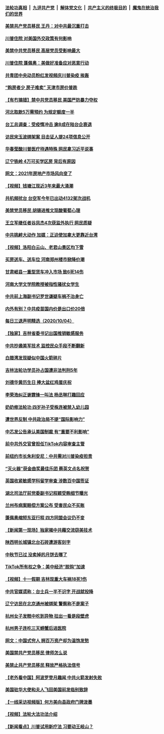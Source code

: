 ####  [法轮功真相](../../../../basic/blob/master/README.md?t=10060531) &nbsp;|&nbsp; [九评共产党](../../../../9ping.md/blob/master/README.md?t=10060531) &nbsp;|&nbsp; [解体党文化](../../../../jtdwh.md/blob/master/README.md?t=10060531)  &nbsp;|&nbsp; [共产主义的终极目的](../../../../gczydzjmd.md/blob/master/README.md?t=10060531) &nbsp;|&nbsp; [魔鬼在统治我们的世界](../../../../mgztzwmdsj.md/blob/master/README.md?t=10060531) 

#### [美禁共产党员移民 王丹：对中共最沉重打击](../pages/nsc413/n12453373.md?t=10060531) 

#### [川普住院 对美国外交政策有何影响](../pages/nsc413/n12455146.md?t=10060531) 

#### [美禁中共党员移民 高层党员受影响最大](../pages/nsc413/n12455342.md?t=10060531) 

#### [川普住院 蓬佩奥：美做好准备应对恶意行动](../pages/nsc413/n12455251.md?t=10060531) 

#### [共青团中央动员粉红发视频庆川普染疫 挨轰](../pages/nsc413/n12454878.md?t=10060531) 

#### [“购房者少 房子难卖” 天津市房价普跌](../pages/nsc413/n12455057.md?t=10060531) 

#### [【有冇搞错】禁中共党员移民 美国严防暴力夺权](../pages/nsc413/n12455228.md?t=10060531) 

#### [河北取款5万需预约 为规定额度一半](../pages/nsc413/n12454915.md?t=10060531) 

#### [台工总调查：受疫情冲击 逾8成在陆台企衰退](../pages/nsc413/n12455053.md?t=10060531) 

#### [访民宋玉波绑架案 目击证人提24项信息公开](../pages/nsc413/n12454348.md?t=10060531) 

#### [华春莹酸川普医疗待遇特殊 网民拿习近平说事](../pages/nsc413/n12454388.md?t=10060531) 

#### [辽宁铁岭 4万可买学区房 背后有原因](../pages/nsc413/n12453864.md?t=10060531) 

#### [网文：2021年房地产市场风向变了](../pages/nsc413/n12454376.md?t=10060531) 

#### [【视频】钱塘江现近3年来最大涌潮](../pages/nsc413/n12453971.md?t=10060531) 

#### [共机频扰台 台空军今年已出动4132架次战机](../pages/nsc413/n12454015.md?t=10060531) 

#### [美禁党员移民 胡锡进推文现酸葡萄心理](../pages/nsc413/n12454043.md?t=10060531) 

#### [王立军继任者谷凤杰4次获监外执行 网民质疑](../pages/nsc413/n12454087.md?t=10060531) 

#### [中共挑衅大动作 加媒：正迫使加拿大更靠近台湾](../pages/nsc413/n12454022.md?t=10060531) 

#### [【视频】洛阳白云山、老君山景区均下雪](../pages/nsc413/n12453789.md?t=10060531) 

#### [买房送车、送车位 河南郑州楼市掀降价潮](../pages/nsc413/n12453030.md?t=10060531) 

#### [甘肃岷县一重型货车冲入市场 致6死14伤](../pages/nsc413/n12453729.md?t=10060531) 

#### [河南大学文学院教授被指性骚扰女学生](../pages/nsc413/n12453374.md?t=10060531) 

#### [中共前上海副书记罗世谦疑车祸不治身亡](../pages/nsc413/n12453485.md?t=10060531) 

#### [内外有别？中共疫苗国内价是出口价20倍](../pages/nsc413/n12452909.md?t=10060531) 


#### [每日三退声明精选（2020/10/04）](../pages/nsc413/n12453324.md?t=10060531) 

#### [【独家】吉林省委书记出国推销敏感服务](../pages/nsc413/n12448868.md?t=10060531) 

#### [中共抄袭美军技术 监控民众手段不断翻新](../pages/nsc413/n12379473.md?t=10060531) 

#### [白腊湾发现疑似中国火箭碎片](../pages/nsc413/n12453232.md?t=10060531) 

#### [吉林法轮功学员孙占国遭非法判刑5年](../pages/nsc413/n12452491.md?t=10060531) 

#### [刘德华黄历生日 捧大盆红鸡蛋庆祝](../pages/nsc413/n12452790.md?t=10060531) 

#### [李荣浩纠正谢霆锋一叫法 杨丞琳打趣回应](../pages/nsc413/n12452582.md?t=10060531) 

#### [奶奶修法轮功 四岁孙子受株连被禁入幼儿园](../pages/nsc413/n12452053.md?t=10060531) 

#### [遭世界反制 中共政治局不提“国际影响力”](../pages/nsc413/n12452782.md?t=10060531) 

#### [中芯发公告承认美国制裁 有“重要不利影响”](../pages/nsc413/n12452462.md?t=10060531) 

#### [前中共外交官曾担任TikTok内容审查主管](../pages/nsc413/n12452676.md?t=10060531) 

#### [前纽约市长朱利安尼：中共需对川普染疫担责](../pages/nsc413/n12452426.md?t=10060531) 

#### [“灭火器”获金曲奖最佳乐团 蔡英文点名祝贺](../pages/nsc413/n12452354.md?t=10060531) 

#### [英国收紧敏感学科留学审查 涉数百中国签证](../pages/nsc413/n12452256.md?t=10060531) 

#### [湖北司法厅前党委副书记程颖受贿细节曝光](../pages/nsc413/n12452162.md?t=10060531) 

#### [兰州布病案赔偿方案公布 受害民众不买账](../pages/nsc413/n12452059.md?t=10060531) 

#### [蓬佩奥缩短东亚行程 四方同盟会议仍不变](../pages/nsc413/n12452101.md?t=10060531) 

#### [【新闻第一现场】独家揭中共藉交流窃美技术](../pages/nsc413/n12452127.md?t=10060531) 

#### [陕西明长城镇北台石砖遭游客刻字](../pages/nsc413/n12452038.md?t=10060531) 

#### [中秋节已过 没卖掉的月饼去哪了](../pages/nsc413/n12451696.md?t=10060531) 

#### [TikTok所有权之争：美中经济“脱钩”加速](../pages/nsc413/n12437046.md?t=10060531) 

#### [【视频】十一假期 吉林现重大车祸18死1伤](../pages/nsc413/n12451844.md?t=10060531) 

#### [中共官媒谎称：台士兵一半不识字 开战就投降](../pages/nsc413/n12451754.md?t=10060531) 

#### [辽宁访民在北京通州被绑架 警察称不是案子](../pages/nsc413/n12451684.md?t=10060531) 


#### [杭州女子发糕中吃到异物 拉出一看是段壁虎](../pages/nsc413/n12451717.md?t=10060531) 

#### [杭州男子连吃三天螃蟹后进医院](../pages/nsc413/n12451710.md?t=10060531) 

#### [网文：中国式穷人 拥百万资产却为温饱发愁](../pages/nsc413/n12451547.md?t=10060531) 

#### [美国禁共产党员移民 律师怎么说](../pages/nsc413/n12451445.md?t=10060531) 

#### [美禁止共产党员移民 释放严格执法信号](../pages/nsc413/n12451013.md?t=10060531) 

#### [【老外看中国】阿波罗登月趣闻 中共火箭发射失败](../pages/nsc413/n12451568.md?t=10060531) 

#### [美国驻华大使和夫人飞回美国前发临别致辞](../pages/nsc413/n12451480.md?t=10060531) 

#### [【一线采访视频版】何方美向县政府门牌泼墨](../pages/nsc413/n12451421.md?t=10060531) 

#### [【视频】法轮大法功法介绍](../pages/nsc413/n12451387.md?t=10060531) 

#### [【新闻看点】川普试用新疗法 习要动王岐山？](../pages/nsc413/n12451102.md?t=10060531) 

